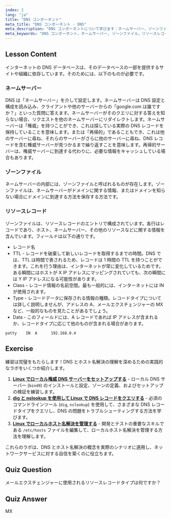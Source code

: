 ```yaml
---
index: 2
lang: "ja"
title: "DNS コンポーネント"
meta_title: "DNS コンポーネント - DNS"
meta_description: "DNS コンポーネントについて学びます：ネームサーバー、ゾーンファイル、リソースレコード。初心者向けに DNS の仕組みを理解します。Linux ネットワーキングの旅を始めましょう！"
meta_keywords: "DNS コンポーネント，ネームサーバー, ゾーンファイル，リソースレコード，DNS チュートリアル，Linux ネットワーキング，初心者ガイド"
---
```


## Lesson Content

インターネットの DNS データベースは、そのデータベースの一部を提供するサイトや組織に依存しています。そのためには、以下のものが必要です。

### ネームサーバー

DNS は「ネームサーバー」を介して設定します。ネームサーバーは DNS 設定と構成を読み込み、クライアントや他のサーバーからの「google.com は誰ですか？」といった質問に答えます。ネームサーバーがそのクエリに対する答えを知らない場合、リクエストを他のネームサーバーにリダイレクトします。ネームサーバーは「権威」を持つことができ、これは探している実際の DNS レコードを保持していることを意味します。または「再帰的」であることもでき、これは他のサーバーに尋ね、それらのサーバーがさらに他のサーバーに尋ね、DNS レコードを含む権威サーバーが見つかるまで繰り返すことを意味します。再帰的サーバーは、権威サーバーに到達する代わりに、必要な情報をキャッシュしている場合もあります。

### ゾーンファイル

ネームサーバーの内部には、ゾーンファイルと呼ばれるものが存在します。ゾーンファイルは、ネームサーバーがドメインに関する情報、またはドメインを知らない場合にドメインに到達する方法を保存する方法です。

### リソースレコード

ゾーンファイルは、リソースレコードのエントリで構成されています。各行はレコードであり、ホスト、ネームサーバー、その他のリソースなどに関する情報を含んでいます。フィールドは以下の通りです。

- レコード名
- TTL - レコードを破棄して新しいレコードを取得するまでの時間。DNS では、TTL は時間で表されるため、レコードは 1 時間の TTL を持つことができます。これを行う理由は、インターネットが常に変化しているためです。ある瞬間にはホストが X IP アドレスにマッピングされていても、次の瞬間には Y IP アドレスになる可能性があります。
- Class - レコード情報の名前空間。最も一般的には、インターネットには IN が使用されます。
- Type - レコードデータに保存される情報の種類。レコードタイプについては詳しく説明しませんが、アドレスの A、メールエクスチェンジャーの MX など、一般的なものを見たことがあるでしょう。
- Data - このフィールドには、A レコードであれば IP アドレスが含まれるか、レコードタイプに応じて他のものが含まれる場合があります。

```plaintext
patty    IN  A      192.168.0.4
```

## Exercise

練習は完璧をもたらします！DNS とホスト名解決の理解を深めるための実践的なラボをいくつか紹介します。

1. **[Linux でローカル権威 DNS サーバーをセットアップする](https://labex.io/ja/labs/linux-set-up-a-local-authoritative-dns-server-on-linux-592803)** - ローカル DNS サーバー (`bind9`) のインストールと設定、ゾーンの定義、およびセットアップの検証を練習します。
2. **[dig と nslookup を使用して Linux で DNS レコードをクエリする](https://labex.io/ja/labs/linux-query-dns-records-in-linux-with-dig-and-nslookup-592796)** - 必須のコマンドラインツール (`dig`, `nslookup`) を使用して、さまざまな DNS レコードタイプをクエリし、DNS の問題をトラブルシューティングする方法を学びます。
3. **[Linux でローカルホスト名解決を管理する](https://labex.io/ja/labs/linux-manage-local-hostname-resolution-in-linux-592792)** - 開発とテストの重要なスキルである `/etc/hosts` ファイルを編集して、ローカルホスト名解決を管理する方法を理解します。

これらのラボは、DNS とホスト名解決の概念を実際のシナリオに適用し、ネットワークサービスに対する自信を築くのに役立ちます。

## Quiz Question

メールエクスチェンジャーに使用されるリソースレコードタイプは何ですか？

## Quiz Answer

MX

